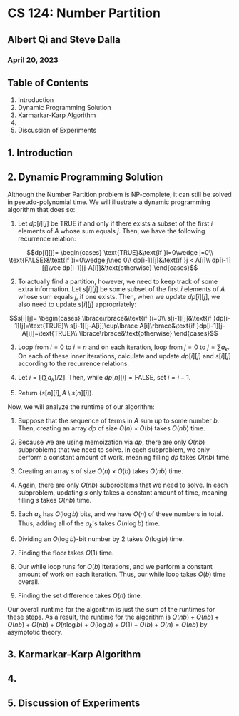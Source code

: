 # CS 124: Number Partition 
## Albert Qi and Steve Dalla
### April 20, 2023

## Table of Contents
1. Introduction
2. Dynamic Programming Solution
3. Karmarkar-Karp Algorithm
4. 
5. Discussion of Experiments

## 1. Introduction



## 2. Dynamic Programming Solution

Although the Number Partition problem is NP-complete, it can still be solved in pseudo-polynomial time. We will illustrate a dynamic programming algorithm that does so:

1. Let $dp[i][j]$ be $\text{TRUE}$ if and only if there exists a subset of the first $i$ elements of $A$ whose sum equals $j$. Then, we have the following recurrence relation:

$$dp[i][j]=
\begin{cases}
\text{TRUE}&\text{if }i=0\wedge j=0\\
\text{FALSE}&\text{if }i=0\wedge j\neq 0\\
dp[i-1][j]&\text{if }j < A[i]\\
dp[i-1][j]\vee dp[i-1][j-A[i]]&\text{otherwise}
\end{cases}$$

2. To actually find a partition, however, we need to keep track of some extra information. Let $s[i][j]$ be some subset of the first $i$ elements of $A$ whose sum equals $j$, if one exists. Then, when we update $dp[i][j]$, we also need to update $s[i][j]$ appropriately:

$$s[i][j]=
\begin{cases}
\lbrace\rbrace&\text{if }i=0\\
s[i-1][j]&\text{if }dp[i-1][j]=\text{TRUE}\\
s[i-1][j-A[i]]\cup\lbrace A[i]\rbrace&\text{if }dp[i-1][j-A[i]]=\text{TRUE}\\
\lbrace\rbrace&\text{otherwise}
\end{cases}$$

3. Loop from $i=0$ to $i=n$ and on each iteration, loop from $j=0$ to $j=\sum a_k$. On each of these inner iterations, calculate and update $dp[i][j]$ and $s[i][j]$ according to the recurrence relations.

4. Let $i=\lfloor(\sum a_k)/2\rfloor$. Then, while $dp[n][i]=\text{FALSE}$, set $i=i-1$.

5. Return $(s[n][i],A\setminus s[n][i])$.

Now, we will analyze the runtime of our algorithm:

1. Suppose that the sequence of terms in $A$ sum up to some number $b$. Then, creating an array $dp$ of size $O(n)\times O(b)$ takes $O(nb)$ time.

2. Because we are using memoization via $dp$, there are only $O(nb)$ subproblems that we need to solve. In each subproblem, we only perform a constant amount of work, meaning filling $dp$ takes $O(nb)$ time.

3. Creating an array $s$ of size $O(n)\times O(b)$ takes $O(nb)$ time.

4. Again, there are only $O(nb)$ subproblems that we need to solve. In each subproblem, updating $s$ only takes a constant amount of time, meaning filling $s$ takes $O(nb)$ time.

5. Each $a_k$ has $O(\log b)$ bits, and we have $O(n)$ of these numbers in total. Thus, adding all of the $a_k$'s takes $O(n\log b)$ time.

6. Dividing an $O(\log b)$-bit number by $2$ takes $O(\log b)$ time.

7. Finding the floor takes $O(1)$ time.

8. Our while loop runs for $O(b)$ iterations, and we perform a constant amount of work on each iteration. Thus, our while loop takes $O(b)$ time overall.

9. Finding the set difference takes $O(n)$ time.

Our overall runtime for the algorithm is just the sum of the runtimes for these steps. As a result, the runtime for the algorithm is $O(nb)+O(nb)+O(nb)+O(nb)+O(n\log b)+O(\log b)+O(1)+O(b)+O(n)=O(nb)$ by asymptotic theory.

## 3. Karmarkar-Karp Algorithm



## 4. 



## 5. Discussion of Experiments

